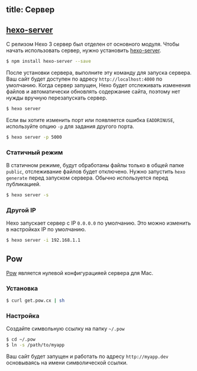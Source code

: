 title: Сервер
---
## [hexo-server]

С релизом Hexo 3 сервер был отделен от основного модуля. Чтобы начать использовать сервер, нужно установить [hexo-server].

``` bash
$ npm install hexo-server --save
```

После установки сервера, выполните эту команду для запуска сервера. Ваш сайт будет доступен по адресу `http://localhost:4000` по умолчанию. Когда сервер запущен, Hexo будет отслеживать изменения файлов и автоматически обновлять содержание сайта, поэтому нет нужды вручную перезапускать сервер.

``` bash
$ hexo server
```

Если вы хотите изменить порт или появляется ошибка `EADDRINUSE`, используйте опцию `-p` для задания другого порта.

``` bash
$ hexo server -p 5000
```

### Статичный режим

В статичном режиме, будут обработаны файлы только в общей папке `public`, отслеживание файлов будет отключено. Нужно запустить `hexo generate` перед запуском сервера. Обычно используется перед публикацией.

``` bash
$ hexo server -s
```

### Другой IP

Hexo запускает сервер с IP `0.0.0.0` по умолчанию. Это можно изменить в настройках IP по умолчанию.

``` bash
$ hexo server -i 192.168.1.1
```

## Pow

[Pow] является нулевой конфигурацияей сервера для Mac.

### Установка

``` bash
$ curl get.pow.cx | sh
```

### Настройка

Создайте символьную ссылку на папку `~/.pow`

``` bash
$ cd ~/.pow
$ ln -s /path/to/myapp
```

Ваш сайт будет запущен и работать по адресу `http://myapp.dev` основываясь на имени символической ссылки.

[hexo-server]: https://github.com/hexojs/hexo-server
[Pow]: http://pow.cx/
